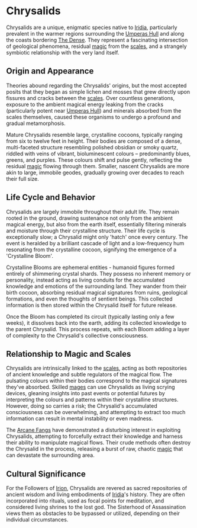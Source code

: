 # Chrysalids

Chrysalids are a unique, enigmatic species native to [Iridia](/geography/world/iridia.md), particularly prevalent in the warmer regions surrounding the [Umperas Hull](/geography/scale/umperas-hull.md) and along the coasts bordering [The Dense](/geography/realm/the-dense.md). They represent a fascinating intersection of geological phenomena, residual [magic](/structure/mechanic/magic.md) from the [scales](/geography/landmark/scale.md), and a strangely symbiotic relationship with the very land itself.

## Origin and Appearance

Theories abound regarding the Chrysalids' origins, but the most accepted posits that they began as simple lichen and mosses that grew directly upon fissures and cracks between the [scales](/geography/landmark/scale.md). Over countless generations, exposure to the ambient magical energy leaking from the cracks (particularly potent near [Umperas Hull](/geography/scale/umperas-hull.md)) and minerals absorbed from the scales themselves, caused these organisms to undergo a profound and gradual metamorphosis. 

Mature Chrysalids resemble large, crystalline cocoons, typically ranging from six to twelve feet in height. Their bodies are composed of a dense, multi-faceted structure resembling polished obsidian or smoky quartz, riddled with veins of vibrant, bioluminescent colours – predominantly blues, greens, and purples. These colours shift and pulse gently, reflecting the residual [magic](/structure/mechanic/magic.md) flowing through them. Smaller, nascent Chrysalids are more akin to large, immobile geodes, gradually growing over decades to reach their full size.

## Life Cycle and Behavior

Chrysalids are largely immobile throughout their adult life. They remain rooted in the ground, drawing sustenance not only from the ambient magical energy, but also from the earth itself, essentially filtering minerals and moisture through their crystalline structure. Their life cycle is exceptionally slow; a Chrysalid might only 'hatch' once every century. The event is heralded by a brilliant cascade of light and a low-frequency hum resonating from the crystalline cocoon, signifying the emergence of a 'Crystalline Bloom'.

Crystalline Blooms are ephemeral entities - humanoid figures formed entirely of shimmering crystal shards. They possess no inherent memory or personality, instead acting as living conduits for the accumulated knowledge and emotions of the surrounding land. They wander from their birth cocoon, absorbing residual magical signatures from ruins, geological formations, and even the thoughts of sentient beings. This collected information is then stored within the Chrysalid itself for future release. 

Once the Bloom has completed its circuit (typically lasting only a few weeks), it dissolves back into the earth, adding its collected knowledge to the parent Chrysalid. This process repeats, with each Bloom adding a layer of complexity to the Chrysalid's collective consciousness.

## Relationship to Magic and Scales

Chrysalids are intrinsically linked to the [scales](/geography/landmark/scale.md), acting as both repositories of ancient knowledge and subtle regulators of the magical flow. The pulsating colours within their bodies correspond to the magical signatures they've absorbed. Skilled [mages](/raw/20250504/mage/mages.md) can use Chrysalids as living scrying devices, gleaning insights into past events or potential futures by interpreting the colours and patterns within their crystalline structures. However, doing so carries a risk; the Chrysalid's accumulated consciousness can be overwhelming, and attempting to extract too much information can result in mental instability or even madness.

The [Arcane Fangs](/structure/society/factions/arcane-fangs.md) have demonstrated a disturbing interest in exploiting Chrysalids, attempting to forcefully extract their knowledge and harness their ability to manipulate magical flows. Their crude methods often destroy the Chrysalid in the process, releasing a burst of raw, chaotic [magic](/structure/mechanic/magic.md) that can devastate the surrounding area.

## Cultural Significance

For the Followers of [Irion](/being/deity/irion.md), Chrysalids are revered as sacred repositories of ancient wisdom and living embodiments of [Iridia](/geography/world/iridia.md)'s history. They are often incorporated into rituals, used as focal points for meditation, and considered living shrines to the lost god. The Sisterhood of Assassination views them as obstacles to be bypassed or utilized, depending on their individual circumstances.
